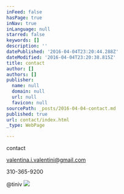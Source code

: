 ```yaml
---
inFeed: false
hasPage: true
inNav: true
inLanguage: null
starred: false
keywords: []
description: ''
datePublished: '2016-04-04T23:20:44.288Z'
dateModified: '2016-04-04T23:20:38.815Z'
title: contact
author: []
authors: []
publisher:
  name: null
  domain: null
  url: null
  favicon: null
sourcePath: _posts/2016-04-04-contact.md
published: true
url: contact/index.html
_type: WebPage

---
```

contact

valentina.i.valentini@gmail.com

310-365-9200

@tiniv
![](https://the-grid-user-content.s3-us-west-2.amazonaws.com/e002804b-ec82-4840-abe8-1b5a52d890c0.jpg)